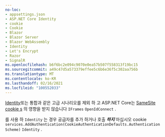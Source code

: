 ```yaml
---
no-loc:
- appsettings.json
- ASP.NET Core Identity
- cookie
- Cookie
- Blazor
- Blazor Server
- Blazor WebAssembly
- Identity
- Let's Encrypt
- Razor
- SignalR
ms.openlocfilehash: b6f6bc2e094c9070e0ea57b507f558313f19bc15
ms.sourcegitcommit: a49c47d5a573379effee5c6b6e36f5c302aa756b
ms.translationtype: MT
ms.contentlocale: ko-KR
ms.lasthandoff: 02/16/2021
ms.locfileid: "100552033"
---
```

[Identity](xref:security/authentication/identity)또는 통합과 같은 고급 시나리오를 제외 하 고 ASP.NET Core는 [SameSite cookie s](xref:security/samesite) 의 영향을 받지 않습니다 `IFrames` `OpenIdConnect` .

를 사용 하 `Identity` 는 경우 공급자를 추가 하거나 호출 ***하지*** 마십시오 cookie ` services.AddAuthentication(CookieAuthenticationDefaults.AuthenticationScheme)` `Identity` .